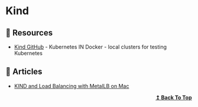 # Kind

## 📘 Resources
- [Kind GitHub](https://github.com/kubernetes-sigs/kind) - Kubernetes IN Docker - local clusters for testing Kubernetes

## 📕 Articles
- [KIND and Load Balancing with MetalLB on Mac](https://www.thehumblelab.com/kind-and-metallb-on-mac/)

<div align="right">
  <b><a href="#contents">↥ Back To Top</a></b>
</div>